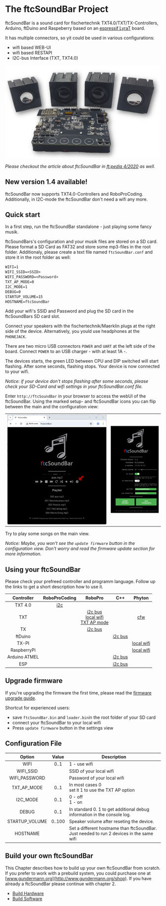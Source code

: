 # The ftcSoundBar Project

ftcSoundBar is a sound card for fischertechnik TXT4.0/TXT/TX-Controllers, Arduino, ftDuino and Raspeberry based on an [espressif LyraT](https://www.espressif.com/en/products/devkits/esp32-lyrat) board.

It has multiple connectors, so yit could be used in various configurations:
- wifi based WEB-UI
- wifi based RESTAPI
- I2C-bus Interface (TXT, TXT4.0)

![](./doc/img/ftcSoundBar.png)

*Please checkout the article about ftcSoundBar in [ft:pedia 4/2020](https://ftcommunity.de/ftpedia/2020/2020-4/ftpedia-2020-4.pdf#page=73") as well.*

## New version 1.4 available!

ftcSoundBar now supports TXT4.0-Controllers and RoboProCoding. Additionally, in I2C-mode the ftcSoundBar don't need a wifi any more.

## Quick start

In a first step, run the ftcSoundBar standalone - just playing some fancy musik.


ftcSoundBars's configuration and your musik files are stored on a SD card. Please format a SD Card as FAT32 and store some mp3-files in the root folder. Additionaly, please create a text file named ```ftcSoundBar.conf``` and store it in the root folder as well:

```
WIFI=1
WIFI_SSID=<SSID>
WIFI_PASSWORD=<Password>
TXT_AP_MODE=0
I2C_MODE=1
DEBUG=0
STARTUP_VOLUME=15
HOSTNAME=ftcSoundBar
```

Add your wifi's SSID and Password and plug the SD card in the ftcSoundBars SD card slot. 

Connect your speakers with the fischertechnik/Maerklin plugs at the right side of the device. Alternatively, you yould use headphones  at the ```PHONEJACK```.

There are two micro USB connectors ```POWER``` and ```UART``` at the left side of the board. Connect ```POWER``` to an USB charger - with at least 1A -.

The devices starts, the green LED between CPU and DIP switched will start flashing. After some seconds, flashing stops. Your device is now connected to your wifi.

*Notice: if your device don't stops flashing after some seconds, please check your SD-Card and wifi settings in your ftcSoundBar.conf file.*

Enter ```http://ftcSoundBar``` in your browser to access the webUI of the ftcSoundBar. Using the marked setup- and ftcSoundBar icons you can flip between the main and the configuration view:

|  |  |
|---|---|
| ![main view](./doc/img/webui.png) | ![settings view](./doc/img/setup.png) |

Try to play some songs on the main view.

*Notice: Maybe, you won't see the ```update firmware``` button in the configuration view. Don't worry  and read the firmware update section for more information.*

## Using your ftcSoundBar

Please check your prefreed controller and programm language. Follow up the links to get a short description how to use it.

| Controller | RoboProCoding | RoboPro     | C++ | Phyton |
|:----------:|:-------------:|:-----------:|:---:|:------:|
| TXT 4.0    | [i2c](./doc/ROBOProCoding-using-i2c-bus.md) |             |     |        |
| TXT        |               | [i2c bus](./doc/ROBOPro-using-i²c-bus.md)<BR>[local wifi](./doc/ROBOPro-using-local-wifi.md)<BR>[TXT AP mode](./doc/ROBOPro-using-TXT's-AP-wifi-mode.md) | | [cfw](./doc/CFW-and-python-using-wifi.md) |
| TX         |               | [i2c bus](./doc/fischertechnik-TX.md) | | |
| ftDuino    |               |             | [i2c bus](./doc/ftDuino.md) | |
| TX-PI      |               |             | | [local wifi](./doc/TX-PI.md) |
| RaspberryPi |               |             | | [local wifi](./doc/Raspberry-Pi.md) |
| Arduino ATMEL |            |             | [i2c bus](./doc/ATMEL-based-Arduino-boards.md) | |
| ESP        |               |             | [i2c bus](./doc/esp-32-family.md) | |


## Upgrade firmware

If you're upgrading the firmware the first time, please read the [firmware upgrade guide](./doc/Firmware-Upgrade.md).

Shortcut for experienced users:
- save `ftcSoundBar.bin` and `loader.bin`in the root folder of your SD card
- connect your ftcSoundBar to your local wifi
- Press `update firmware` button in the settings view

## Configuration File

| Option | Value | Description |
|:------:|:-----:|-------------|
| WIFI   | 0..1 | 1 - use wifi | 0 - shutdown wifi |
| WIFI_SSID | <string> | SSID of your local wifi |
| WIFI_PASSWORD | <string> | Password of your local wifi |
| TXT_AP_MODE | 0..1 | In most cases 0<br>set it 1 to use the TXT AP option |
| I2C_MODE | 0..1 | 0 - off <br> 1 - on |
| DEBUG | 0..1 | In standard 0. 1 to get additional debug information in the console log. |
| STARTUP_VOLUME | 0..100 | Speaker volume after reseting the device. |
| HOSTNAME | <string> | Set a different hostname than ftcSoundBar. Just needed to run 2 devices in the same wifi |

## Build your own ftcSoundBar

This Chapter describes how to build up your own ftcSoundBar from scratch. If you prefer to work with a prebuild system, you could purchase one at [www.gundermann.org](http://www.gundermann.org/shop). If you have already a ftcSoundBar please continue with chapter 2.

- [Build Hardware](Build-your-own-ftcSoundBar-hardware)
- [Build Software](Build-the-software)
